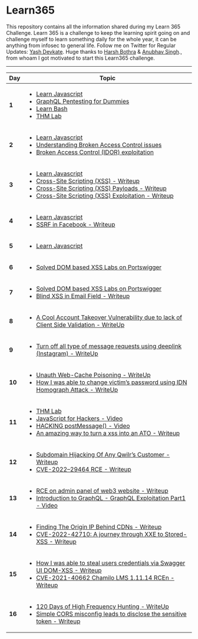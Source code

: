 # Learn365

This repository contains all the information shared during my Learn 365 Challenge. Learn 365 is a challenge to keep the learning spirit going on and challenge myself to learn something daily for the whole year, it can be anything from infosec to general life. Follow me on Twitter for Regular Updates: [Yash Devkate](https://twitter.com/rootxyash). Huge thanks to [Harsh Bothra](https://twitter.com/harshbothra_) & [Anubhav Singh](https://twitter.com/AnubhavSingh_)., from whoam I got motivated to start this Learn365 challenge.

-------
Day  | Topic
--- | ---
**1** | [<ul><li>Learn Javascript </li><li> GraphQL Pentesting for Dummies </li><li> Learn Bash </li><li> THM Lab </li></ul>](/days/day1.md)
**2** | [<ul><li>Learn Javascript </li><li> Understanding Broken Access Control issues </li><li> Broken Access Control (IDOR) exploitation </li></ul>](/days/day2.md)
**3** | [<ul><li>Learn Javascript </li><li> Cross-Site Scripting (XSS) - Writeup </li><li>Cross-Site Scripting (XSS) Payloads - Writeup</li> </li><li>Cross-Site Scripting (XSS) Exploitation - Writeup</li></ul>](/days/day3.md)
**4** | [<ul><li>Learn Javascript  </li><li> SSRF in Facebook - Writeup </li></ul>](/days/day4.md)
**5** | [<ul><li>Learn Javascript </li></ul>](/days/day5.md)
**6** | [<ul><li>Solved DOM based XSS Labs on Portswigger </li></ul>](/days/day6.md)
**7** | [<ul><li>Solved DOM based XSS Labs on Portswigger</li><li> Blind XSS in Email Field - Writeup</li></ul>](/days/day7.md)
**8** | [<ul><li>A Cool Account Takeover Vulnerability due to lack of Client Side Validation - WriteUp </li></ul>](/days/day8.md)
**9** | [<ul><li>Turn off all type of message requests using deeplink (Instagram) - WriteUp </li></ul>](/days/day9.md)
**10** | [<ul><li>Unauth Web-Cache Poisoning - WriteUp </li><li> How I was able to change victim’s password using IDN Homograph Attack - WriteUp</li></ul>](/days/day10.md)
**11** | [<ul><li>THM Lab </li><li>  JavaScript for Hackers - Video </li><li> HACKING postMessage() - Video </li><li> An amazing way to turn a xss into an ATO - Writeup </li></li></ul>](/days/day11.md)
**12** | [<ul><li> Subdomain Hijacking Of Any Qwilr’s Customer - Writeup</li><li> CVE-2022–29464 RCE - Writeup</li></ul>](/days/day12.md)
**13** | [<ul><li> RCE on admin panel of web3 website - Writeup </li><li> Introduction to GraphQL - GraphQL Exploitation Part1 - Video</li></ul>](/days/day13.md) 
**14** | [<ul><li>Finding The Origin IP Behind CDNs - Writeup</li><li> CVE-2022-42710: A journey through XXE to Stored-XSS  - Writeup</li></ul>](/days/day14.md) 
**15** | [<ul><li>How I was able to steal users credentials via Swagger UI DOM-XSS - Writeup</li><li> CVE-2021-40662 Chamilo LMS 1.11.14 RCEn  - Writeup</li></ul>](/days/day15.md) 
**16** | [<ul><li>120 Days of High Frequency Hunting - WriteUp </li><li> Simple CORS misconfig leads to disclose the sensitive token  - Writeup</li></ul>](/days/day16.md)



